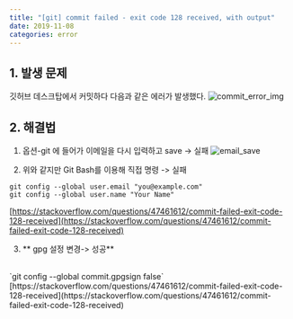 ```yaml
---
title: "[git] commit failed - exit code 128 received, with output"
date: 2019-11-08
categories: error
---
```

## 1. 발생 문제
깃허브 데스크탑에서 커밋하다 다음과 같은 에러가 발생했다.
![commit_error_img](https://user-images.githubusercontent.com/51072198/68484673-15eb4b80-0281-11ea-8372-9d60808f7b5f.png)

## 2. 해결법
1. 옵션-git 에 들어가 이메일을 다시 입력하고 save -> 실패
![email_save](https://user-images.githubusercontent.com/51072198/68484817-62cf2200-0281-11ea-8402-ac602dd91eca.png)

2. 위와 같지만 Git Bash를 이용해 직접 명령 -> 실패
```
git config --global user.email "you@example.com"
git config --global user.name "Your Name"
```
[https://stackoverflow.com/questions/47461612/commit-failed-exit-code-128-received](https://stackoverflow.com/questions/47461612/commit-failed-exit-code-128-received)

3. ** gpg 설정 변경-> 성공**
<br>
`git config --global commit.gpgsign false`
[https://stackoverflow.com/questions/47461612/commit-failed-exit-code-128-received](https://stackoverflow.com/questions/47461612/commit-failed-exit-code-128-received)

